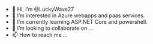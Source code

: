 - 👋 Hi, I’m @LuckyWave27
- 👀 I’m interested in Azure webapps and paas services.
- 🌱 I’m currently learning ASP.NET Core and powershell.
- 💞️ I’m looking to collaborate on ...
- 📫 How to reach me ...

<!---
LuckyWave27/LuckyWave27 is a ✨ special ✨ repository because its `README.md` (this file) appears on your GitHub profile.
You can click the Preview link to take a look at your changes.
--->

